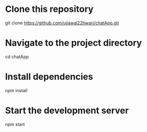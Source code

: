 # Clone this repository
git clone https://github.com/ujjawal22tiwari/chatApp.git

# Navigate to the project directory
cd chatApp

# Install dependencies
npm install

# Start the development server
npm start
